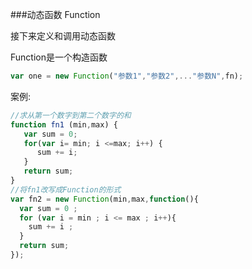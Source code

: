 ###动态函数 Function

接下来定义和调用动态函数

Function是一个构造函数

```javascript
var one = new Function("参数1","参数2",..."参数N",fn);
```

案例:

```javascript
//求从第一个数字到第二个数字的和
function fn1 (min,max) {
   var sum = 0;
   for(var i= min; i <=max; i++) {
      sum += i;
   }
   return sum;
}
//将fn1改写成Function的形式
var fn2 = new Function(min,max,function(){
  var sum = 0 ;
  for (var i = min ; i <= max ; i++){
    sum += i ;
  }
  return sum;
});
```



